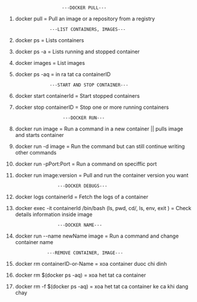                          ---DOCKER PULL---
1) docker pull = Pull an image or a repository from a registry

                    ---LIST CONTAINERS, IMAGES---
2) docker ps = Lists containers
3) docker ps -a = Lists running and stopped container
4) docker images = List images 
5) docker ps -aq = in ra tat ca containerID

                    ---START AND STOP CONTAINER---
6) docker start containerId = Start stopped containers
7) docker stop containerID = Stop one or more running containers

                         ---DOCKER RUN---
8) docker run image = Run a command in a new container || pulls image and starts container
9) docker run -d image = Run the command but can still continue writing other commands 
10) docker run -pPort:Port = Run a command on speciffic port
11) docker run image:version = Pull and run the container version you want

                        ---DOCKER DEBUGS---
12) docker logs containerId = Fetch the logs of a container
13) docker exec -it containerId /bin/bash (ls, pwd, cd/, ls, env, exit ) = Check details information inside image

                        ---DOCKER NAME---
14) docker run --name newName image = Run a command and change container name

                    ---REMOVE CONTAINER, IMAGE---
15) docker rm containerID-or-Name = xoa container duoc chi dinh
16) docker rm $(docker ps -aq) = xoa het tat ca container
17) docker rm -f $(docker ps -aq) = xoa het tat ca container ke ca khi dang chay